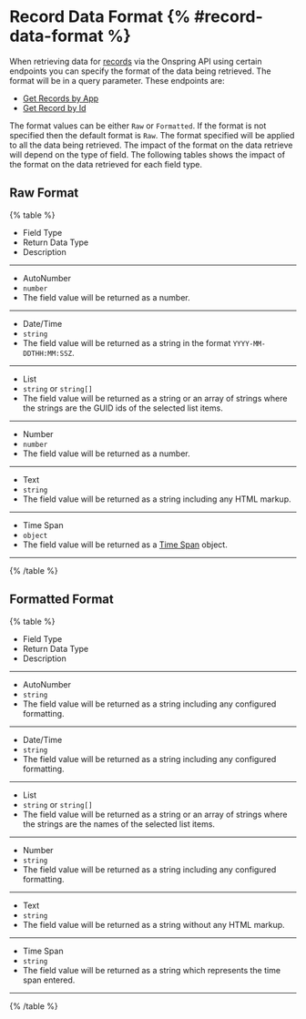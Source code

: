 # Record Data Format {% #record-data-format %}

When retrieving data for [records](#records) via the Onspring API using certain endpoints you can specify the format of the data being retrieved. The format will be in a query parameter. These endpoints are:

- [Get Records by App](#get-records-by-app)
- [Get Record by Id](#get-record-by-id)

The format values can be either `Raw` or `Formatted`. If the format is not specified then the default format is `Raw`. The format specified will be applied to all the data being retrieved. The impact of the format on the data retrieve will depend on the type of field. The following tables shows the impact of the format on the data retrieved for each field type.

## Raw Format

{% table  %}

- Field Type
- Return Data Type
- Description

---

- AutoNumber
- `number`
- The field value will be returned as a number.

---

- Date/Time
- `string`
- The field value will be returned as a string in the format `YYYY-MM-DDTHH:MM:SSZ`.

---

- List
- `string` or `string[]`
- The field value will be returned as a string or an array of strings where the strings are the GUID ids of the selected list items.

---

- Number
- `number`
- The field value will be returned as a number.

---

- Text
- `string`
- The field value will be returned as a string including any HTML markup.

---

- Time Span
- `object`
- The field value will be returned as a [Time Span](#time-span-field-value) object.

---

{% /table %}

## Formatted Format

{% table  %}

- Field Type
- Return Data Type
- Description

---

- AutoNumber
- `string`
- The field value will be returned as a string including any configured formatting.

---

- Date/Time
- `string`
- The field value will be returned as a string including any configured formatting.

---

- List
- `string` or `string[]`
- The field value will be returned as a string or an array of strings where the strings are the names of the selected list items.

---

- Number
- `string`
- The field value will be returned as a string including any configured formatting.

---

- Text
- `string`
- The field value will be returned as a string without any HTML markup.

---

- Time Span
- `string`
- The field value will be returned as a string which represents the time span entered.

---

{% /table %}
